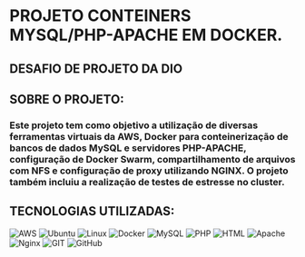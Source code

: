 # PROJETO CONTEINERS MYSQL/PHP-APACHE EM DOCKER.

## DESAFIO DE PROJETO DA DIO

## SOBRE O PROJETO:
### Este projeto tem como objetivo a utilização de diversas ferramentas virtuais da AWS, Docker para conteinerização de bancos de dados MySQL e servidores PHP-APACHE, configuração de Docker Swarm, compartilhamento de arquivos com NFS e configuração de proxy utilizando NGINX. O projeto também incluiu a realização de testes de estresse no cluster.

## TECNOLOGIAS UTILIZADAS:
![AWS](https://img.shields.io/badge/Amazon_AWS-232F3E?style=flat&logo=amazon-web-services&logoColor=white) ![Ubuntu](https://img.shields.io/badge/Ubuntu-E95420?style=flat&logo=ubuntu&logoColor=white) ![Linux](https://img.shields.io/badge/Linux-FCC624?style=flat&logo=linux&logoColor=black) ![Docker](https://img.shields.io/badge/docker-%230db7ed.svg?style=flat&logo=docker&logoColor=white) ![MySQL](https://img.shields.io/badge/MySQL-4479A1?style=flat&logo=mysql&logoColor=white) ![PHP](https://img.shields.io/badge/PHP-777BB4?style=flat&logo=php&logoColor=white) ![HTML](https://img.shields.io/badge/HTML-e34c26?style=flat&logo=html5&logoColor=white) ![Apache](https://img.shields.io/badge/Apache-D22128?style=flat&logo=Apache&logoColor=white) ![Nginx](https://img.shields.io/badge/nginx-%23009639.svg?style=flat&logo=nginx&logoColor=white) ![GIT](	https://img.shields.io/badge/GIT-E44C30?style=flat&logo=git&logoColor=white) ![GitHub](https://img.shields.io/badge/GitHub-181717?style=flat&logo=github&logoColor=white)
 

